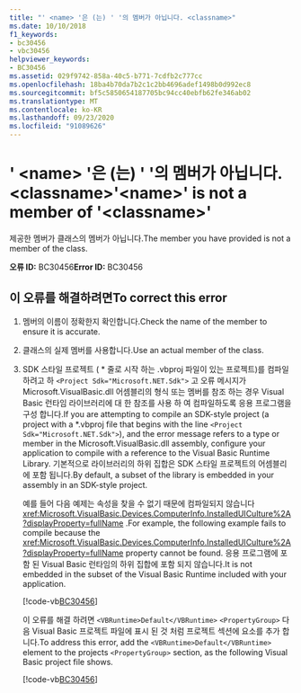 ```yaml
---
title: "' <name> '은 (는) ' '의 멤버가 아닙니다. <classname>"
ms.date: 10/10/2018
f1_keywords:
- bc30456
- vbc30456
helpviewer_keywords:
- BC30456
ms.assetid: 029f9742-858a-40c5-b771-7cdfb2c777cc
ms.openlocfilehash: 18ba4b70da7b2c1c2bb4696adef1498b0d992ec8
ms.sourcegitcommit: bf5c5850654187705bc94cc40ebfb62fe346ab02
ms.translationtype: MT
ms.contentlocale: ko-KR
ms.lasthandoff: 09/23/2020
ms.locfileid: "91089626"
---
```

# <a name="name-is-not-a-member-of-classname"></a><span data-ttu-id="f0e75-102">' \<name> '은 (는) ' '의 멤버가 아닙니다. \<classname></span><span class="sxs-lookup"><span data-stu-id="f0e75-102">'\<name>' is not a member of '\<classname>'</span></span>

<span data-ttu-id="f0e75-103">제공한 멤버가 클래스의 멤버가 아닙니다.</span><span class="sxs-lookup"><span data-stu-id="f0e75-103">The member you have provided is not a member of the class.</span></span>  
  
 <span data-ttu-id="f0e75-104">**오류 ID:** BC30456</span><span class="sxs-lookup"><span data-stu-id="f0e75-104">**Error ID:** BC30456</span></span>  
  
## <a name="to-correct-this-error"></a><span data-ttu-id="f0e75-105">이 오류를 해결하려면</span><span class="sxs-lookup"><span data-stu-id="f0e75-105">To correct this error</span></span>  
  
1. <span data-ttu-id="f0e75-106">멤버의 이름이 정확한지 확인합니다.</span><span class="sxs-lookup"><span data-stu-id="f0e75-106">Check the name of the member to ensure it is accurate.</span></span>  
  
2. <span data-ttu-id="f0e75-107">클래스의 실제 멤버를 사용합니다.</span><span class="sxs-lookup"><span data-stu-id="f0e75-107">Use an actual member of the class.</span></span>

3. <span data-ttu-id="f0e75-108">SDK 스타일 프로젝트 ( \* 줄로 시작 하는 .vbproj 파일이 있는 프로젝트)를 컴파일하려고 하 `<Project Sdk="Microsoft.NET.Sdk">` 고 오류 메시지가 Microsoft.VisualBasic.dll 어셈블리의 형식 또는 멤버를 참조 하는 경우 Visual Basic 런타임 라이브러리에 대 한 참조를 사용 하 여 컴파일하도록 응용 프로그램을 구성 합니다.</span><span class="sxs-lookup"><span data-stu-id="f0e75-108">If you are attempting to compile an SDK-style project (a project with a \*.vbproj file that begins with the line `<Project Sdk="Microsoft.NET.Sdk">`), and the error message refers to a type or member in the Microsoft.VisualBasic.dll assembly, configure your application to compile with a reference to the Visual Basic Runtime Library.</span></span> <span data-ttu-id="f0e75-109">기본적으로 라이브러리의 하위 집합은 SDK 스타일 프로젝트의 어셈블리에 포함 됩니다.</span><span class="sxs-lookup"><span data-stu-id="f0e75-109">By default, a subset of the library is embedded in your assembly in an SDK-style project.</span></span>

   <span data-ttu-id="f0e75-110">예를 들어 다음 예제는 속성을 찾을 수 없기 때문에 컴파일되지 않습니다 <xref:Microsoft.VisualBasic.Devices.ComputerInfo.InstalledUICulture%2A?displayProperty=fullName> .</span><span class="sxs-lookup"><span data-stu-id="f0e75-110">For example, the following example fails to compile because the <xref:Microsoft.VisualBasic.Devices.ComputerInfo.InstalledUICulture%2A?displayProperty=fullName> property cannot be found.</span></span> <span data-ttu-id="f0e75-111">응용 프로그램에 포함 된 Visual Basic 런타임의 하위 집합에 포함 되지 않습니다.</span><span class="sxs-lookup"><span data-stu-id="f0e75-111">It is not embedded in the subset of the Visual Basic Runtime included with your application.</span></span>  

   [!code-vb[BC30456](~/samples/snippets/visualbasic/language-reference/error-messages/bc30456/program.vb)]

   <span data-ttu-id="f0e75-112">이 오류를 해결 하려면 `<VBRuntime>Default</VBRuntime>` `<PropertyGroup>` 다음 Visual Basic 프로젝트 파일에 표시 된 것 처럼 프로젝트 섹션에 요소를 추가 합니다.</span><span class="sxs-lookup"><span data-stu-id="f0e75-112">To address this error, add the `<VBRuntime>Default</VBRuntime>` element to the projects `<PropertyGroup>` section, as the following Visual Basic project file shows.</span></span>

   [!code-vb[BC30456](~/samples/snippets/visualbasic/language-reference/error-messages/bc30456/bc30456.vbproj?highlight=6)]
